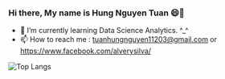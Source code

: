 ### Hi there, My name is Hung Nguyen Tuan 😄👋
- 🌱 I’m currently learning Data Science Analytics. ^_^
- 📫 How to reach me : tuanhungnguyen11203@gmail.com or https://www.facebook.com/alverysilva/
  
![Top Langs](https://github-readme-stats.vercel.app/api/top-langs/?username=vanhunguwu&layout=compact)
